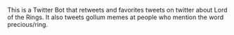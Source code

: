 This is a Twitter Bot that retweets and favorites tweets on twitter about Lord of the Rings. It also tweets gollum memes at people who mention the word precious/ring.
